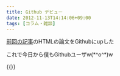 ```yaml
---
title: Github デビュー
date: 2012-11-13T14:14:06+09:00
tags: [コラム・雑談]
---
```


[前回の記事](http://folioscope.hatenablog.jp/entry/2012/11/03/000848)のHTMLの論文をGithubにupした

これで今日から僕もGithubユーザw\(\*^o^\*\)w

{{<github src="ueokande/html-paper">}}
